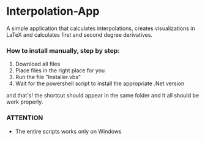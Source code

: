 # Interpolation-App
A simple application that calculates interpolations, creates visualizations in LaTeX and calculates first and second degree derivatives.

### How to install manually, step by step:
   1. Download all files
   2. Place files in the right place for you
   3. Run the file "Installer.vbs"
   4. Wait for the powershell script to install the appropriate .Net version

and that's! the shortcut should appear in the same folder and It all should be work properly.

### ATTENTION
   - The entire scripts works only on Windows
